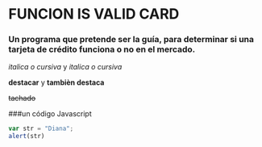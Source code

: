 # FUNCION IS VALID CARD

### Un programa que pretende ser la guía, para determinar si una tarjeta de crédito funciona o no en el mercado.

*italica o cursiva* y _italica o cursiva_


**destacar** y  __tambièn destaca__

~~tachado~~

###un código Javascript

```javascript
var str = "Diana";
alert(str)